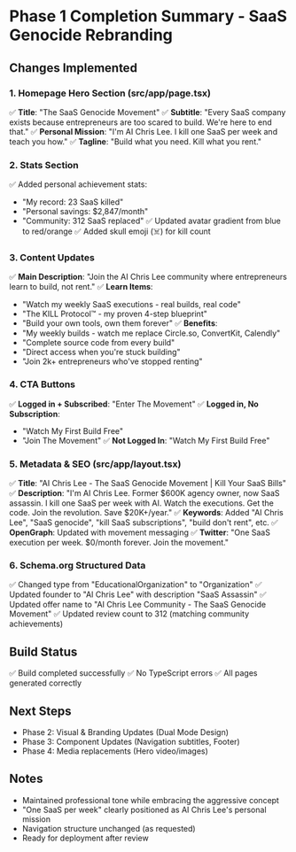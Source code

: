 # Phase 1 Completion Summary - SaaS Genocide Rebranding

## Changes Implemented

### 1. Homepage Hero Section (src/app/page.tsx)
✅ **Title**: "The SaaS Genocide Movement"
✅ **Subtitle**: "Every SaaS company exists because entrepreneurs are too scared to build. We're here to end that."
✅ **Personal Mission**: "I'm AI Chris Lee. I kill one SaaS per week and teach you how."
✅ **Tagline**: "Build what you need. Kill what you rent."

### 2. Stats Section
✅ Added personal achievement stats:
   - "My record: 23 SaaS killed"
   - "Personal savings: $2,847/month"
   - "Community: 312 SaaS replaced"
✅ Updated avatar gradient from blue to red/orange
✅ Added skull emoji (☠️) for kill count

### 3. Content Updates
✅ **Main Description**: "Join the AI Chris Lee community where entrepreneurs learn to build, not rent."
✅ **Learn Items**:
   - "Watch my weekly SaaS executions - real builds, real code"
   - "The KILL Protocol™ - my proven 4-step blueprint"
   - "Build your own tools, own them forever"
✅ **Benefits**:
   - "My weekly builds - watch me replace Circle.so, ConvertKit, Calendly"
   - "Complete source code from every build"
   - "Direct access when you're stuck building"
   - "Join 2k+ entrepreneurs who've stopped renting"

### 4. CTA Buttons
✅ **Logged in + Subscribed**: "Enter The Movement"
✅ **Logged in, No Subscription**: 
   - "Watch My First Build Free"
   - "Join The Movement"
✅ **Not Logged In**: "Watch My First Build Free"

### 5. Metadata & SEO (src/app/layout.tsx)
✅ **Title**: "AI Chris Lee - The SaaS Genocide Movement | Kill Your SaaS Bills"
✅ **Description**: "I'm AI Chris Lee. Former $600K agency owner, now SaaS assassin. I kill one SaaS per week with AI. Watch the executions. Get the code. Join the revolution. Save $20K+/year."
✅ **Keywords**: Added "AI Chris Lee", "SaaS genocide", "kill SaaS subscriptions", "build don't rent", etc.
✅ **OpenGraph**: Updated with movement messaging
✅ **Twitter**: "One SaaS execution per week. $0/month forever. Join the movement."

### 6. Schema.org Structured Data
✅ Changed type from "EducationalOrganization" to "Organization"
✅ Updated founder to "AI Chris Lee" with description "SaaS Assassin"
✅ Updated offer name to "AI Chris Lee Community - The SaaS Genocide Movement"
✅ Updated review count to 312 (matching community achievements)

## Build Status
✅ Build completed successfully
✅ No TypeScript errors
✅ All pages generated correctly

## Next Steps
- Phase 2: Visual & Branding Updates (Dual Mode Design)
- Phase 3: Component Updates (Navigation subtitles, Footer)
- Phase 4: Media replacements (Hero video/images)

## Notes
- Maintained professional tone while embracing the aggressive concept
- "One SaaS per week" clearly positioned as AI Chris Lee's personal mission
- Navigation structure unchanged (as requested)
- Ready for deployment after review